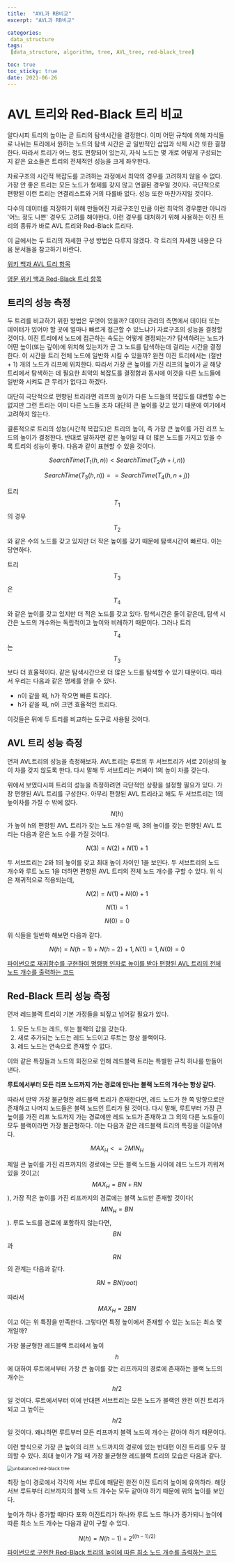 ```yaml
---
title:  "AVL과 RB비교"
excerpt: "AVL과 RB비교"

categories:
 data_structure
tags:
 [data_structure, algorithm, tree, AVL_tree, red-black_tree]

toc: true
toc_sticky: true
date: 2021-06-26
---
```


# AVL 트리와 Red-Black 트리 비교

알다시피 트리의 높이는 곧 트리의 탐색시간을 결정한다. 이미 어떤 규칙에 의해 자식들로 나뉘는 트리에서 원하는 노드의 탐색 시간은 곧 일반적인 삽입과 삭제 시간 또한 결정한다. 따라서 트리가 어느 정도 편향되어 있는지, 자식 노드는 몇 개로 어떻게 구성되는지 같은 요소들은 트리의 전체적인 성능을 크게 좌우한다. 

자료구조의 시간적 복잡도를 고려하는 과정에서 최악의 경우를 고려하지 않을 수 없다. 가장 안 좋은 트리는 모든 노드가 형제를 갖지 않고 연결된 경우일 것이다. 극단적으로 편향된 이런 트리는 연결리스트와 거의 다를바 없다. 성능 또한 마찬가지일 것이다. 

다수의 데이터를 저장하기 위해 만들어진 자료구조인 만큼 이런 최악의 경우뿐만 아니라 '어느 정도 나쁜' 경우도 고려를 해야한다. 이런 경우를 대처하기 위해 사용하는 이진 트리의 종류가 바로 AVL 트리와 Red-Black 트리다. 

이 글에서는 두 트리의 자세한 구성 방법은 다루지 않겠다. 각 트리의 자세한 내용은 다음 문서들을 참고하기 바란다. 

[위키 백과 AVL 트리 항목](https://ko.wikipedia.org/wiki/AVL_%ED%8A%B8%EB%A6%AC)

[영문 위키 백과 Red-Black 트리 항목](https://en.wikipedia.org/wiki/Red%E2%80%93black_tree)

## 트리의 성능 측정

두 트리를 비교하기 위한 방법은 무엇이 있을까? 데이터 관리의 측면에서 데이터 또는 데이터가 있어야 할 곳에 얼마나 빠르게 접근할 수 있느냐가 자료구조의 성능을 결정할 것이다. 이진 트리에서 노드에 접근하는 속도는 어떻게 결정되는가? 탐색하려는 노드가 어떤 높이(또는 깊이)에 위치해 있는지가 곧 그 노드를 탐색하는데 걸리는 시간을 결정한다. 이 시간을 트리 전체 노드에 일반화 시킬 수 있을까? 완전 이진 트리에서는 (절반 + 1) 개의 노드가 리프에 위치한다. 따라서 가장 큰 높이를 가진 리프의 높이가 곧 해당 트리에서 탐색하는 데 필요한 최악의 복잡도를 결정함과 동시에 이것을 다른 노드들에 일반화 시켜도 큰 무리가 없다고 하겠다.

대단히 극단적으로 편향된 트리라면 리프의 높이가 다른 노드들의 복잡도를 대변할 수는 없지만 그런 트리는 이미 다른 노드들 조차 대단히 큰 높이를 갖고 있기 때문에 여기에서 고려하지 않는다. 

결론적으로 트리의 성능(시간적 복잡도)은 트리의 높이, 즉 가장 큰 높이를 가진 리프 노드의 높이가 결정한다. 반대로 말하자면 같은 높이일 때 더 많은 노드를 가지고 있을 수록 트리의 성능이 좋다. 다음과 같이 표현할 수 있을 것이다. 

$$SearchTime(T_1(h, n)) < SearchTime(T_2(h+i, n))$$

$$SearchTime(T_3(h, n)) == SearchTime(T_4(h, n+j))$$

트리 $$T_1$$의 경우 $$T_2$$와 같은 수의 노드를 갖고 있지만 더 작은 높이를 갖기 때문에 탐색시간이 빠르다. 이는 당연하다. 

트리 $$T_3$$은 $$T_4$$와 같은 높이를 갖고 있지만 더 적은 노드를 갖고 있다. 탐색시간은 둘이 같은데, 탐색 시간은 노드의 개수와는 독립적이고 높이와 비례하기 때문이다. 그러나 트리 $$T_4$$는 $$T_3$$보다 더 효율적이다. 같은 탐색시간으로 더 많은 노드를 탐색할 수 있기 때문이다. 따라서 우리는 다음과 같은 명제를 얻을 수 있다. 

- n이 같을 때, h가 작으면 빠른 트리다. 
- h가 같을 때, n이 크면 효율적인 트리다. 

이것들은 뒤에 두 트리를 비교하는 도구로 사용될 것이다. 

## AVL 트리 성능 측정

먼저 AVL트리의 성능을 측정해보자. AVL트리는 루트의 두 서브트리가 서로 2이상의 높이 차를 갖지 않도록 한다. 다시 말해 두 서브트리는 커봐야 1의 높이 차를 갖는다. 

위에서 보였다시피 트리의 성능을 측정하려면 극단적인 상황을 설정할 필요가 있다. 가장 편향된 AVL 트리를 구성한다. 아무리 편향된 AVL 트리라고 해도 두 서브트리는 1의 높이차를 가질 수 밖에 없다. $$N(h)$$가 높이 h의 편향된 AVL 트리가 갖는 노드 개수일 때, 3의 높이를 갖는 편향된 AVL 트리는 다음과 같은 노드 수를 가질 것이다. 

$$N(3) = N(2) + N(1) + 1$$

두 서브트리는 2와 1의 높이를 갖고 최대 높이 차이인 1을 보인다. 두 서브트리의 노드 개수와 루트 노드 1을 더하면 편향된 AVL 트리의 전체 노드 개수를 구할 수 있다. 위 식은 재귀적으로 적용되는데, 

$$N(2) = N(1) + N(0) + 1$$

$$N(1) = 1$$

$$N(0) = 0$$

위 식들을 일반화 해보면 다음과 같다. 

$$N(h) = N(h-1) + N(h-2) + 1, N(1) = 1, N(0) = 0$$

[파이썬으로 재귀함수를 구현하여 명령행 인자로 높이를 받아 편향된 AVL 트리의 전체 노드 개수를 출력하는 코드](https://github.com/altair823/altair823.github.io/blob/master/post/data_structure/AVL_max_height.py)



## Red-Black 트리 성능 측정

먼저 레드블랙 트리의 기본 가정들을 되짚고 넘어갈 필요가 있다. 

1. 모든 노드는 레드, 또는 블랙의 값을 갖는다. 
2. 새로 추가되는 노드는 레드 노드이고 루트는 항상 블랙이다. 
3. 레드 노드는 연속으로 존재할 수 없다. 

이와 같은 특징들과 노드의 회전으로 인해 레드블랙 트리는 특별한 규칙 하나를 만들어 낸다. 

**루트에서부터 모든 리프 노드까지 가는 경로에 만나는 블랙 노드의 개수는 항상 같다.**

따라서 만약 가장 불균형한 레드블랙 트리가 존재한다면, 레드 노드가 한 쪽 방향으로만 존재하고 나머지 노드들은 블랙 노드인 트리가 될 것이다. 다시 말해, 루트부터 가장 큰 높이를 가진 리프 노드까지 가는 경로에만 레드 노드가 존재하고 그 외의 다른 노드들이 모두 블랙이라면 가장 불균형하다. 이는 다음과 같은 레드블랙 트리의 특징을 이끌어낸다. 

$$MAX_H <= 2MIN_H$$

제일 큰 높이를 가진 리프까지의 경로에는 모든 블랙 노드들 사이에 레드 노드가 끼워져 있을 것이고($$MAX_H = BN + RN$$), 가장 작은 높이를 가진 리프까지의 경로에는 블랙 노드만 존재할 것이다($$MIN_H = BN$$). 루트 노드를 경로에 포함하지 않는다면, $$BN$$과 $$RN$$의 관계는 다음과 같다. 

$$RN = BN(root)$$

따라서 $$MAX_H = 2BN$$ 이고 이는 위 특징을 만족한다. 그렇다면 특정 높이에서 존재할 수 있는 노드는 최소 몇 개일까?

가장 불균형한 레드블랙 트리에서 높이 $$h$$에 대하여 루트에서부터 가장 큰 높이를 갖는 리프까지의 경로에 존재하는 블랙 노드의 개수는 $$h/2$$일 것이다. 루트에서부터 이에 반대편 서브트리는 모든 노드가 블랙인 완전 이진 트리가 되고 그 높이는 $$h/2$$일 것이다. 왜냐하면 루트부터 모든 리프까지 블랙 노드의 개수는 같아야 하기 때문이다. 

이런 방식으로 가장 큰 높이의 리프 노드까지의 경로에 있는 반대편 이진 트리를 모두 정의할 수 있다. 최대 높이가 7일 때 가장 불균형한 레드블랙 트리의 모습은 다음과 같다. 

<img src="https://user-images.githubusercontent.com/46125008/123512949-3de12a00-d6c5-11eb-92a7-d9c99919b075.jpeg" alt="unbalanced red-black tree" style="zoom:75%;" />

최장 높이 경로에서 각각의 서브 루트에 매달린 완전 이진 트리의 높이에 유의하라. 해당 서브 루트부터 리브까지의 블랙 노드 개수는 모두 같아야 하기 때문에 위의 높이를 보인다. 

높이가 하나 증가할 때마다 포화 이진트리가 하나와 루트 노드 하나가 증가되니 높이에 따른 최소 노드 개수는 다음과 같이 구할 수 있다. 

$$N(h) = N(h-1) + 2^{((h-1)/2)}$$

[파이썬으로 구현한 Red-Black 트리의 높이에 따른 최소 노드 개수를 출력하는 코드]()
